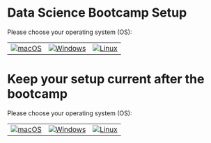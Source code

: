 # Data Science Bootcamp Setup

Please choose your operating system (OS):

<table>
  <tr>
    <td>
      <a href="macOS.md">
        <img src="images/apple.png" alt="macOS" />
      </a>
    </td>
    <td>
      <a href="WINDOWS.md">
        <img src="images/windows.png" alt="Windows">
      </a>
    </td>
    <td>
      <a href="LINUX.md">
        <img src="images/linux.png" alt="Linux">
      </a>
    </td>
  </tr>
</table>

# Keep your setup current after the bootcamp

Please choose your operating system (OS):

<table>
  <tr>
    <td>
      <a href="macOS_keep_current.md">
        <img src="images/apple.png" alt="macOS" />
      </a>
    </td>
    <td>
      <a href="WINDOWS_keep_current.md">
        <img src="images/windows.png" alt="Windows">
      </a>
    </td>
    <td>
      <a href="LINUX_keep_current.md">
        <img src="images/linux.png" alt="Linux">
      </a>
    </td>
  </tr>
</table>
